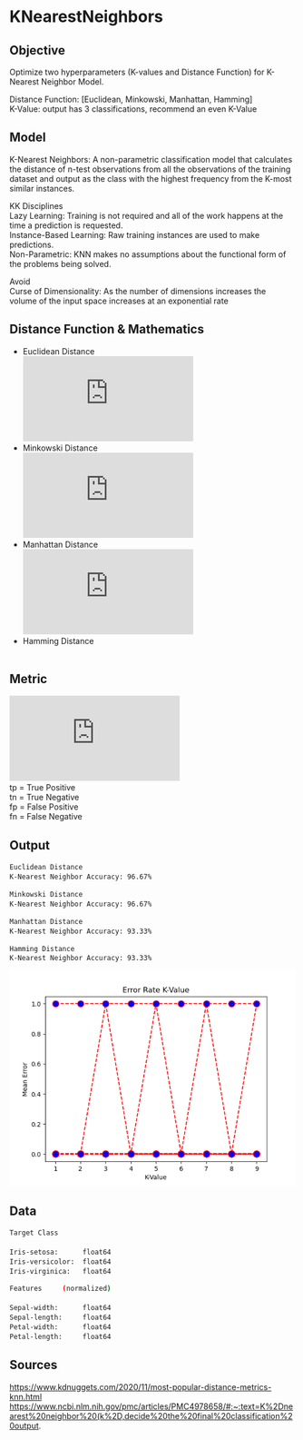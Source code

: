 # KNearestNeighbors

## Objective
Optimize two hyperparameters (K-values and Distance Function) for K-Nearest Neighbor Model.

Distance Function: [Euclidean, Minkowski, Manhattan, Hamming]\
K-Value: output has 3 classifications, recommend an even K-Value

## Model
K-Nearest Neighbors: A non-parametric classification model that calculates the distance of n-test observations from all the observations of the training dataset and output as the class with the highest frequency from the K-most similar instances.

KK Disciplines\
Lazy Learning: Training is not required and all of the work happens at the time a prediction is requested.\
Instance-Based Learning: Raw training instances are used to make predictions.\
Non-Parametric: KNN makes no assumptions about the functional form of the problems being solved.

Avoid\
Curse of Dimensionality: As the number of dimensions increases the volume of the input space increases at an exponential rate

## Distance Function & Mathematics

- Euclidean Distance\
![](https://latex.codecogs.com/gif.latex?d%28x%2C%20y%29%3D%20%5Csqrt%7B%5Csum_%7Bi%3D1%7D%5E%7Bn%7D%28x_%7Bi%7D-y_%7Bi%7D%29%5E%7B2%7D%7D)
- Minkowski Distance\
![](https://latex.codecogs.com/gif.latex?d%28x%2C%20y%29%3D%20%5Cleft%20%28%20%5Csum_%7Bi%3D1%7D%5E%7Bn%7D%5Cleft%7Cx_%7Bi%7D-y_%7Bi%7D%20%5Cright%20%7C%5E%7Bp%7D%5Cright%29%5E%7B1/p%7D)
- Manhattan Distance\
![](https://latex.codecogs.com/gif.latex?d%28x%2Cy%29%3D%20%5Csum_%7Bi%3D1%7D%5E%7Bn%7D%5Cleft%20%7C%20x_%7Bi%7D-%20y_%7Bi%7D%20%5Cright%20%7C)
- Hamming Distance\
![]()


## Metric
![](https://latex.codecogs.com/gif.latex?Accuracy%3D%5Cfrac%7Btp&plus;tn%7D%7B%28tp%20&plus;%20tn%29&plus;%28fp-fn%29%29%7D)\
tp = True Positive\
tn = True Negative\
fp = False Positive\
fn = False Negative

## Output
```bash
Euclidean Distance
K-Nearest Neighbor Accuracy: 96.67%
```
```bash
Minkowski Distance
K-Nearest Neighbor Accuracy: 96.67%
```
```bash
Manhattan Distance
K-Nearest Neighbor Accuracy: 93.33%
```
```bash
Hamming Distance
K-Nearest Neighbor Accuracy: 93.33%
```

![alt text](https://github.com/jf20541/KNearestNeighbors/blob/main/plots/ErrorRateKValue.png)

## Data
```bash
Target Class

Iris-setosa:      float64
Iris-versicolor:  float64
Iris-virginica:   float64
```
```bash
Features     (normalized)

Sepal-width:      float64
Sepal-length:     float64
Petal-width:      float64
Petal-length:     float64
```
## Sources
https://www.kdnuggets.com/2020/11/most-popular-distance-metrics-knn.html
https://www.ncbi.nlm.nih.gov/pmc/articles/PMC4978658/#:~:text=K%2Dnearest%20neighbor%20(k%2D,decide%20the%20final%20classification%20output.

